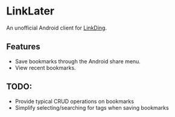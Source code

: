 # LinkLater

An unofficial Android client for [LinkDing](https://github.com/sissbruecker/linkding).


## Features
- Save bookmarks through the Android share menu.
- View recent bookmarks.

## TODO:
- Provide typical CRUD operations on bookmarks
- Simplify selecting/searching for tags when saving bookmarks
